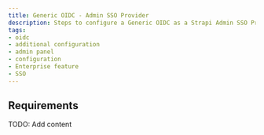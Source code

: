 ```yaml
---
title: Generic OIDC - Admin SSO Provider
description: Steps to configure a Generic OIDC as a Strapi Admin SSO Provider
tags:
- oidc
- additional configuration
- admin panel
- configuration
- Enterprise feature
- SSO 
---
```


## Requirements

TODO: Add content
